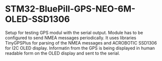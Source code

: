 # STM32-BluePill-GPS-NEO-6M-OLED-SSD1306
Setup for testing GPS modul with the serial output. Module has to be configured to send NMEA messages periodically.
It uses libraries TinyGPSPlus for parsing of the NMEA messages and ACROBOTIC SSD1306 for I2C OLED display.
Informatin from the GPS is being displayed in human readable form on the OLED display and sent to the serial.
